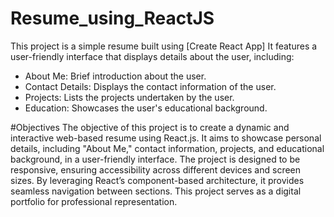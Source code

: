 # Resume_using_ReactJS

This project is a simple resume built using [Create React App] It features a user-friendly interface that displays details about the user, including:

- About Me: Brief introduction about the user.
- Contact Details: Displays the contact information of the user.
- Projects: Lists the projects undertaken by the user.
- Education: Showcases the user's educational background.

#Objectives
The objective of this project is to create a dynamic and interactive web-based resume using React.js. It aims to showcase personal details, including "About Me," contact information, projects, and educational background, in a user-friendly interface. The project is designed to be responsive, ensuring accessibility across different devices and screen sizes. By leveraging React’s component-based architecture, it provides seamless navigation between sections. This project serves as a digital portfolio for professional representation.


